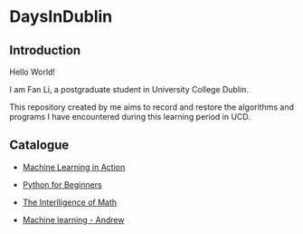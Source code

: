# DaysInDublin

## Introduction
Hello World!

I am Fan Li, a postgraduate student in University College Dublin.

This repository created by me aims to record and restore the algorithms and programs I have encountered during this learning period in UCD.


## Catalogue
- [Machine Learning in Action](https://github.com/fanlidublin/DaysInDublin/tree/master/Machine%20Learning%20in%20Action)

- [Python for Beginners](https://github.com/fanlidublin/DaysInDublin/tree/master/Python%20for%20Beginners)

- [The Interlligence of Math](https://github.com/fanlidublin/DaysInDublin/tree/master/The%20Interlligence%20of%20Math)

- [Machine learning - Andrew]()
